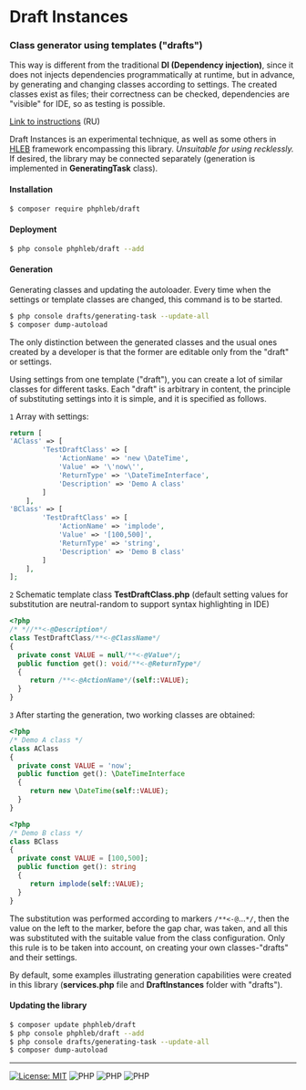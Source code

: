 # Draft Instances

### Class generator using templates ("drafts")

This way is different from the traditional **DI (Dependency injection)**,
since it does not injects dependencies programmatically at runtime, but in advance,
by generating and changing classes according to settings. The created classes exist as files;
their correctness can be checked, dependencies are "visible" for IDE, so as testing is possible.

[Link to instructions](https://phphleb.ru/ru/v1/di/) (RU)

Draft Instances is an experimental technique, as well as some others in [HLEB](https://github.com/phphleb/hleb) framework encompassing this library.
*Unsuitable for using recklessly.* If desired, the library may be connected separately (generation is implemented in **GeneratingTask** class).

#### Installation
```bash
$ composer require phphleb/draft
```
#### Deployment
```bash
$ php console phphleb/draft --add
```
#### Generation
Generating classes and updating the autoloader. Every time when the settings or template classes are changed, this command is to be started.
```bash
$ php console drafts/generating-task --update-all
$ composer dump-autoload
```

The only distinction between the generated classes and the usual ones created by a developer is that the former are editable only from the "draft" or settings.

Using settings from one template ("draft"), you can create a lot of similar classes for different tasks. Each
"draft" is arbitrary in content, the principle of substituting settings into it is simple, and it is specified as follows.

`1` Array with settings:
```php
return [
'AClass' => [
        'TestDraftClass' => [
            'ActionName' => 'new \DateTime',
            'Value' => '\'now\'',
            'ReturnType' => '\DateTimeInterface',
            'Description' => 'Demo A class'
        ]
    ],
'BClass' => [
        'TestDraftClass' => [
            'ActionName' => 'implode',
            'Value' => '[100,500]',
            'ReturnType' => 'string',
            'Description' => 'Demo B class'
        ]
    ],
];
```
`2` Schematic template class **TestDraftClass.php** (default setting values for substitution are neutral-random to support syntax highlighting in IDE)
```php
<?php
/* *//**<-@Description*/
class TestDraftClass/**<-@ClassName*/
{
  private const VALUE = null/**<-@Value*/;
  public function get(): void/**<-@ReturnType*/
  {
     return /**<-@ActionName*/(self::VALUE);
  }
}
````
`3` After starting the generation, two working classes are obtained:

```php
<?php
/* Demo A class */
class AClass
{
  private const VALUE = 'now';
  public function get(): \DateTimeInterface
  {
     return new \DateTime(self::VALUE);
  }
}
````
```php
<?php
/* Demo B class */
class BClass
{
  private const VALUE = [100,500];
  public function get(): string
  {
     return implode(self::VALUE);
  }
}
````

The substitution was performed according to markers ```/**<-@```...```*/```, then the value on the left to the marker, before the gap char, was taken, and all this was substituted with the suitable value from the class configuration.
Only this rule is to be taken into account, on creating your own classes-"drafts" and their settings.

By default, some examples illustrating generation capabilities were created in this library (**services.php** file and **DraftInstances** folder with "drafts").

#### Updating the library

```bash
$ composer update phphleb/draft
$ php console phphleb/draft --add
$ php console drafts/generating-task --update-all
$ composer dump-autoload
```

-----------------------------------


[![License: MIT](https://img.shields.io/badge/License-MIT%20(Free)-brightgreen.svg)](https://github.com/phphleb/draft/blob/main/LICENSE) ![PHP](https://img.shields.io/badge/PHP-^7.3.0-blue) ![PHP](https://img.shields.io/badge/PHP-8-blue) ![PHP](https://img.shields.io/badge/HLEB->=1.5.72-brightgreen)
